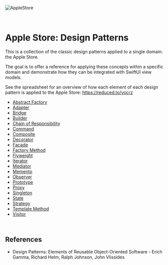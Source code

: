 ![AppleStore](https://github.com/user-attachments/assets/cf75805b-e59b-4202-a1cc-10b1fdc67876)

<br />

# Apple Store: Design Patterns

This is a collection of the classic design patterns applied to a single domain: the Apple Store.

The goal is to offer a reference for applying these concepts within a specific domain and demonstrate how they can be integrated with SwiftUI view models.

See the spreadsheet for an overview of how each element of each design pattern is applied to the Apple Store: https://reduced.to/yocrz

- [Abstract Factory](https://github.com/shaun-culver/AppleStore/blob/main/DesignPatterns/AppleStoreAbstractFactory/README.md)
- [Adapter](https://github.com/shaun-culver/AppleStore/blob/main/DesignPatterns/AppleStoreAdapter/README.md)
- [Bridge](https://github.com/shaun-culver/AppleStore/blob/main/DesignPatterns/AppleStoreBridge/README.md)
- [Builder](https://github.com/shaun-culver/AppleStore/blob/main/DesignPatterns/AppleStoreBuilder/README.md)
- [Chain of Responsibility](https://github.com/shaun-culver/AppleStore/blob/main/DesignPatterns/AppleStoreChainOfResponsibility/README.md)
- [Command](https://github.com/shaun-culver/AppleStore/blob/main/DesignPatterns/AppleStoreCommand/README.md)
- [Composite](https://github.com/shaun-culver/AppleStore/blob/main/DesignPatterns/AppleStoreComposite/README.md)
- [Decorator](https://github.com/shaun-culver/AppleStore/blob/main/DesignPatterns/AppleStoreDecorator/README.md)
- [Facade](https://github.com/shaun-culver/AppleStore/blob/main/DesignPatterns/AppleStoreFacade/README.md)
- [Factory Method](https://github.com/shaun-culver/AppleStore/blob/main/DesignPatterns/AppleStoreFactoryMethod/README.md)
- [Flyweight](https://github.com/shaun-culver/AppleStore/blob/main/DesignPatterns/AppleStoreFlyweight/README.md)
- [Iterator](https://github.com/shaun-culver/AppleStore/blob/main/DesignPatterns/AppleStoreIterator/README.md)
- [Mediator](https://github.com/shaun-culver/AppleStore/blob/main/DesignPatterns/AppleStoreMediator/README.md)
- [Memento](https://github.com/shaun-culver/AppleStore/blob/main/DesignPatterns/AppleStoreMemento/README.md)
- [Observer](https://github.com/shaun-culver/AppleStore/blob/main/DesignPatterns/AppleStoreObserver/README.md)
- [Prototype](https://github.com/shaun-culver/AppleStore/blob/main/DesignPatterns/AppleStorePrototype/README.md)
- [Proxy](https://github.com/shaun-culver/AppleStore/blob/main/DesignPatterns/AppleStoreProxy/README.md)
- [Singleton](https://github.com/shaun-culver/AppleStore/blob/main/DesignPatterns/AppleStoreSingleton/README.md)
- [State](https://github.com/shaun-culver/AppleStore/blob/main/DesignPatterns/AppleStoreState/README.md)
- [Strategy](https://github.com/shaun-culver/AppleStore/blob/main/DesignPatterns/AppleStoreStrategy/README.md)
- [Template Method](https://github.com/shaun-culver/AppleStore/blob/main/DesignPatterns/AppleStoreTemplateMethod/README.md)
- [Visitor](https://github.com/shaun-culver/AppleStore/blob/main/DesignPatterns/AppleStoreVisitor/README.md)

<br />

## References

- Design Patterns: Elements of Reusable Object-Oriented Software - Erich Gamma, Richard Helm, Ralph Johnson, John Vlissides
